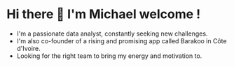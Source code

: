 # Hi there 👋 I'm Michael welcome !
- I'm a passionate data analyst, constantly seeking new challenges.
- I'm also co-founder of a rising and promising app called Barakoo in Côte d'Ivoire.
- Looking for the right team to bring my energy and motivation to.
<!--
**MichaelDesjardins/MichaelDesjardins** is a ✨ _special_ ✨ repository because its `README.md` (this file) appears on your GitHub profile.

Here are some ideas to get you started:

- 🔭 I’m currently working on ...
- 🌱 I’m currently learning ...
- 👯 I’m looking to collaborate on ...
- 🤔 I’m looking for help with ...
- 💬 Ask me about ...
- 📫 How to reach me: ...
- 😄 Pronouns: ...
- ⚡ Fun fact: ...
-->
